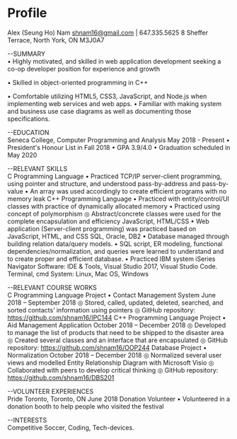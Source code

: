 # Profile

Alex (Seung Ho) Nam
shnam16@gmail.com | 647.335.5625
8 Sheffer Terrace, North York, ON M3J0A7

--SUMMARY                                                      
•	Highly motivated, and skilled in web application development seeking a co-op developer position for experience and growth

•	Skilled in object-oriented programming in C++

•	Comfortable utilizing HTML5, CSS3, JavaScript, and Node.js when implementing web services and web apps.
•	Familiar with making system and business use case diagrams as well as documenting those specifications.

--EDUCATION                                                        
Seneca College, Computer Programming and Analysis	            May 2018 - Present
•	President's Honour List in Fall 2018
•	GPA 3.9/4.0
•	Graduation scheduled in May 2020

--RELEVANT SKILLS                                                                         
C Programming Language
•	Practiced TCP/IP server-client programming, using pointer and structure, and understood pass-by-address and pass-by-value
•	An array was used accordingly to create efficient programs with no memory leak
C++ Programming Language
•	Practiced with entity/control/UI classes with practice of dynamically allocated memory
•	Practiced using concept of polymorphism
◎	Abstract/concrete classes were used for the complete encapsulation and efficiency
JavaScript, HTML/CSS
•	Web application (Server-client programming) was practiced based on JavaScript, HTML, and CSS
SQL, Oracle, DB2
•	Database managed through building relation data/query models.
•	SQL script, ER modeling, functional dependencies/normalization, and queries were learned to understand and to create proper and efficient database.
•	Practiced IBM system iSeries Navigator
Software: IDE & Tools, Visual Studio 2017, Visual Studio Code. Terminal, cmd
System: Linux, Mac OS, Windows

--RELEVANT COURSE WORKS                                                        
C Programming Language Project
•	Contact Management System                    June 2018 – September 2018
◎	Stored, called, updated, deleted, searched, and sorted contacts’ information using pointers
◎	GitHub repository: https://github.com/shnam16/IPC144
C++ Programming Language Project
•	Aid Management Application                 October 2018 – December 2018
◎	Developed to manage the list of products that need to be shipped to the disaster area
◎	Created several classes and an interface that are encapsulated
◎	GitHub repository: https://github.com/shnam16/OOP244
Database Project
•	Normalization                              October 2018 – December 2018
◎	Normalized several user views and modelled Entity Relationship Diagram with Microsoft Visio
◎	Collaborated with peers to develop critical thinking
◎	GitHub repository: https://github.com/shnam16/DBS201

--VOLUNTEER EXPERIENCES                                                        
Pride Toronto, Toronto, ON                                            June 2018
Donation Volunteer
•	Volunteered in a donation booth to help people who visited the festival

--INTERESTS                                                         
Competitive Soccer, Coding, Tech-devices.
